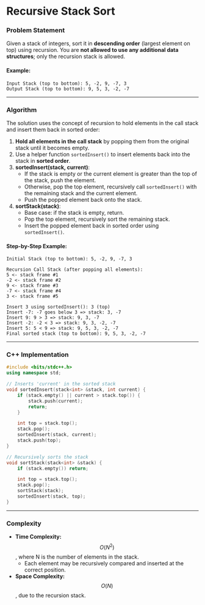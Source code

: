 # Recursive Stack Sort

### Problem Statement

Given a stack of integers, sort it in **descending order** (largest element on top) using recursion. You are **not allowed to use any additional data structures**; only the recursion stack is allowed.

#### Example:

```
Input Stack (top to bottom): 5, -2, 9, -7, 3
Output Stack (top to bottom): 9, 5, 3, -2, -7
```

***

### Algorithm

The solution uses the concept of recursion to hold elements in the call stack and insert them back in sorted order:

1. **Hold all elements in the call stack** by popping them from the original stack until it becomes empty.
2. Use a helper function `sortedInsert()` to insert elements back into the stack in **sorted order**.
3. **sortedInsert(stack, current)**:
   * If the stack is empty or the current element is greater than the top of the stack, push the element.
   * Otherwise, pop the top element, recursively call `sortedInsert()` with the remaining stack and the current element.
   * Push the popped element back onto the stack.
4. **sortStack(stack)**:
   * Base case: if the stack is empty, return.
   * Pop the top element, recursively sort the remaining stack.
   * Insert the popped element back in sorted order using `sortedInsert()`.

#### Step-by-Step Example:

```
Initial Stack (top to bottom): 5, -2, 9, -7, 3

Recursion Call Stack (after popping all elements):
5 <- stack frame #1
-2 <- stack frame #2
9 <- stack frame #3
-7 <- stack frame #4
3 <- stack frame #5

Insert 3 using sortedInsert(): 3 (top)
Insert -7: -7 goes below 3 => stack: 3, -7
Insert 9: 9 > 3 => stack: 9, 3, -7
Insert -2: -2 < 3 => stack: 9, 3, -2, -7
Insert 5: 5 < 9 => stack: 9, 5, 3, -2, -7
Final sorted stack (top to bottom): 9, 5, 3, -2, -7
```

***

### C++ Implementation

```cpp
#include <bits/stdc++.h>
using namespace std;

// Inserts 'current' in the sorted stack
void sortedInsert(stack<int> &stack, int current) {
    if (stack.empty() || current > stack.top()) {
        stack.push(current);
        return;
    }

    int top = stack.top();
    stack.pop();
    sortedInsert(stack, current);
    stack.push(top);
}

// Recursively sorts the stack
void sortStack(stack<int> &stack) {
    if (stack.empty()) return;

    int top = stack.top();
    stack.pop();
    sortStack(stack);
    sortedInsert(stack, top);
}
```

***

### Complexity

* **Time Complexity:** $$O(N^2)$$, where N is the number of elements in the stack.
  * Each element may be recursively compared and inserted at the correct position.
* **Space Complexity:** $$O(N)$$, due to the recursion stack.
